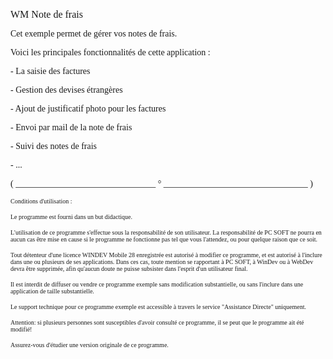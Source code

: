   
<span style="font-family:Arial sans-serif;font-size:16px;">WM Note de frais</span>

  
<span style="font-family:Arial sans-serif;font-size:14px;">Cet exemple permet de gérer vos notes de frais.</span>

  
<span style="font-family:Arial sans-serif;font-size:14px;">Voici les principales fonctionnalités de cette application :</span>

<span style="font-family:Arial sans-serif;font-size:14px;">- La saisie des factures</span>

<span style="font-family:Arial sans-serif;font-size:14px;">- Gestion des devises étrangères</span>

<span style="font-family:Arial sans-serif;font-size:14px;">- Ajout de justificatif photo pour les factures</span>

<span style="font-family:Arial sans-serif;font-size:14px;">- Envoi par mail de la note de frais</span>

<span style="font-family:Arial sans-serif;font-size:14px;">- Suivi des notes de frais</span>

<span style="font-family:Arial sans-serif;font-size:14px;">- ... </span>

  
  
<span style="font-family:Arial sans-serif;font-size:14px;">( \_\_\_\_\_\_\_\_\_\_\_\_\_\_\_\_\_\_\_\_\_\_\_\_\_\_\_\_\_\_\_\_ ° \_\_\_\_\_\_\_\_\_\_\_\_\_\_\_\_\_\_\_\_\_\_\_\_\_\_\_\_\_\_\_\_\_ )</span>

  
<span style="font-family:Arial sans-serif;font-size:10px;">Conditions d'utilisation :</span>

<span style="font-family:Arial sans-serif;font-size:10px;">Le programme est fourni dans un but didactique.</span>

<span style="font-family:Arial sans-serif;font-size:10px;">L'utilisation de ce programme s'effectue sous la responsabilité de son utilisateur. La responsabilité de PC SOFT ne pourra en aucun cas être mise en cause si le programme ne fonctionne pas tel que vous l'attendez, ou pour quelque raison que ce soit. </span>

<span style="font-family:Arial sans-serif;font-size:10px;">Tout détenteur d'une licence WINDEV Mobile 28 enregistrée est autorisé à modifier ce programme, et est autorisé à l'inclure dans une ou plusieurs de ses applications. Dans ces cas, toute mention se rapportant à PC SOFT, à WinDev ou à WebDev devra être supprimée, afin qu'aucun doute ne puisse subsister dans l'esprit d'un utilisateur final.</span>

<span style="font-family:Arial sans-serif;font-size:10px;">Il est interdit de diffuser ou vendre ce programme exemple sans modification substantielle, ou sans l'inclure dans une application de taille substantielle.</span>

<span style="font-family:Arial sans-serif;font-size:10px;">Le support technique pour ce programme exemple est accessible à travers le service "Assistance Directe" uniquement.</span>

<span style="font-family:Arial sans-serif;font-size:10px;">Attention: si plusieurs personnes sont susceptibles d'avoir consulté ce programme, il se peut que le programme ait été modifié! </span>

<span style="font-family:Arial sans-serif;font-size:10px;">Assurez-vous d'étudier une version originale de ce programme.</span>

  
  